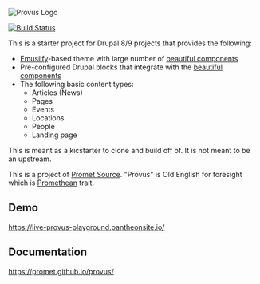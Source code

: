 ![Provus Logo](https://user-images.githubusercontent.com/512243/102635812-d482cc00-4121-11eb-9bdc-7dad480403fd.png)

[![Build Status](https://app.travis-ci.com/promet/provus.svg?branch=develop)](https://app.travis-ci.com/promet/provus)

This is a starter project for Drupal 8/9 projects that provides the following:

* [Emusilfy](http://emulsify.io)-based theme with large number of [beautiful components](https://promet.github.io/ps_component)
* Pre-configured Drupal blocks that integrate with the [beautiful components](https://promet.github.io/ps_component)
* The following basic content types:
  * Articles (News)
  * Pages
  * Events
  * Locations
  * People
  * Landing page
  
This is meant as a kicstarter to clone and build off of. It is not meant to be an upstream.

This is a project of [Promet Source](http://prometsource.com). "Provus" is Old English for foresight which is [Promethean](https://en.wikipedia.org/wiki/Prometheus) trait.

## Demo

https://live-provus-playground.pantheonsite.io/

## Documentation

https://promet.github.io/provus/
